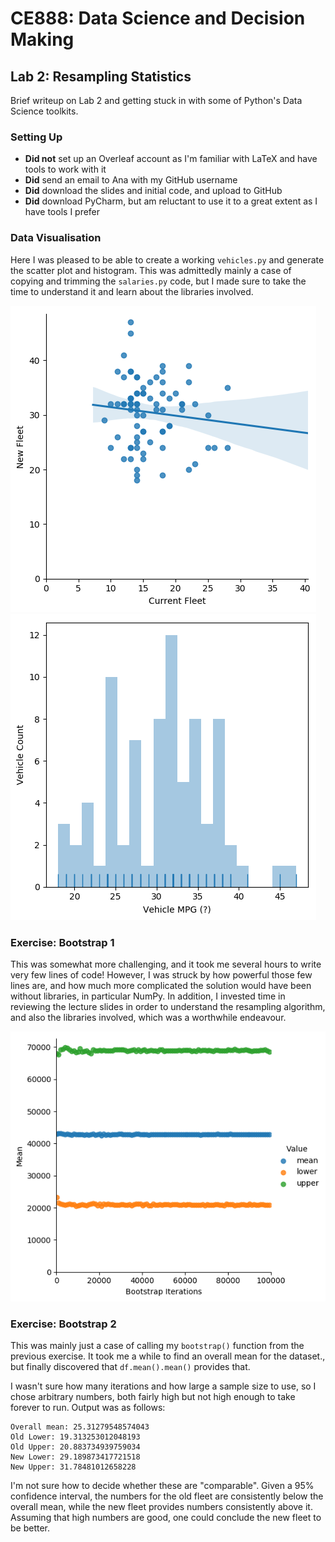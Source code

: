 # CE888: Data Science and Decision Making
## Lab 2: Resampling Statistics

Brief writeup on Lab 2 and getting stuck in with some of Python's Data Science toolkits.

### Setting Up

* **Did not** set up an Overleaf account as I'm familiar with LaTeX and have tools to work with it
* **Did** send an email to Ana with my GitHub username
* **Did** download the slides and initial code, and upload to GitHub
* **Did** download PyCharm, but am reluctant to use it to a great extent as I have tools I prefer

### Data Visualisation

Here I was pleased to be able to create a working `vehicles.py` and generate the scatter plot and histogram. This was admittedly mainly a case of copying and trimming the `salaries.py` code, but I made sure to take the time to understand it and learn about the libraries involved.

![logo](./veh_scatterplot.png?raw=true)
![logo](./veh_histogram.png?raw=true)

### Exercise: Bootstrap 1

This was somewhat more challenging, and it took me several hours to write very few lines of code! However, I was struck by how powerful those few lines are, and how much more complicated the solution would have been without libraries, in particular NumPy. In addition, I invested time in reviewing the lecture slides in order to understand the resampling algorithm, and also the libraries involved, which was a worthwhile endeavour.

![logo](./bootstrap_confidence.png?raw=true)

### Exercise: Bootstrap 2

This was mainly just a case of calling my `bootstrap()` function from the previous exercise. It took me a while to find an overall mean for the dataset., but finally discovered that `df.mean().mean()` provides that.

I wasn't sure how many iterations and how large a sample size to use, so I chose arbitrary numbers, both fairly high but not high enough to take forever to run. Output was as follows:

```
Overall mean: 25.31279548574043
Old Lower: 19.313253012048193
Old Upper: 20.883734939759034
New Lower: 29.189873417721518
New Upper: 31.78481012658228
```

I'm not sure how to decide whether these are "comparable". Given a 95% confidence interval, the numbers for the old fleet are consistently below the overall mean, while the new fleet provides numbers consistently above it. Assuming that high numbers are good, one could conclude the new fleet to be better.
